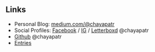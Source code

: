 ## Links

- Personal Blog: [medium.com/@chayapatr](https://medium.com/@chayapatr)
- Social Profiles: [Facebook](https://fb.me/chayapatr) / [IG](https://instagram.com/chayapatr) / [Letterboxd](https://letterboxd.com/chayapatr) @chayapatr
- [Github](https://github.com/chayapatr) @chayapatr
- [Entries](/e)
